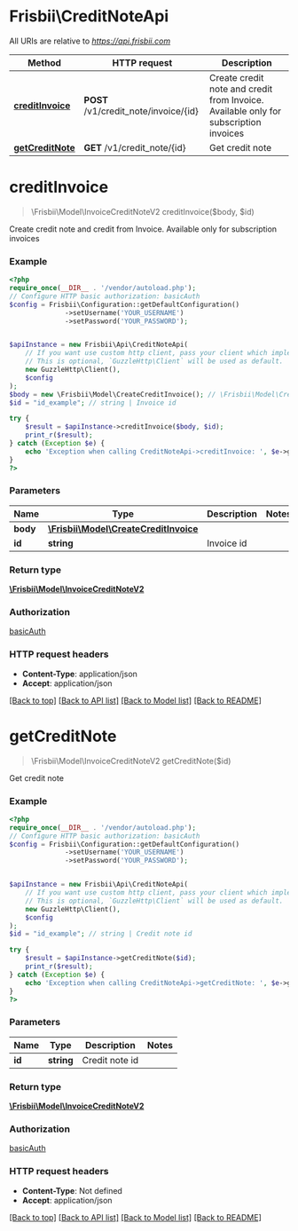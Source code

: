 # Frisbii\CreditNoteApi

All URIs are relative to *https://api.frisbii.com*

Method | HTTP request | Description
------------- | ------------- | -------------
[**creditInvoice**](CreditNoteApi.md#creditinvoice) | **POST** /v1/credit_note/invoice/{id} | Create credit note and credit from Invoice. Available only for subscription invoices
[**getCreditNote**](CreditNoteApi.md#getcreditnote) | **GET** /v1/credit_note/{id} | Get credit note

# **creditInvoice**
> \Frisbii\Model\InvoiceCreditNoteV2 creditInvoice($body, $id)

Create credit note and credit from Invoice. Available only for subscription invoices

### Example
```php
<?php
require_once(__DIR__ . '/vendor/autoload.php');
// Configure HTTP basic authorization: basicAuth
$config = Frisbii\Configuration::getDefaultConfiguration()
              ->setUsername('YOUR_USERNAME')
              ->setPassword('YOUR_PASSWORD');


$apiInstance = new Frisbii\Api\CreditNoteApi(
    // If you want use custom http client, pass your client which implements `GuzzleHttp\ClientInterface`.
    // This is optional, `GuzzleHttp\Client` will be used as default.
    new GuzzleHttp\Client(),
    $config
);
$body = new \Frisbii\Model\CreateCreditInvoice(); // \Frisbii\Model\CreateCreditInvoice | 
$id = "id_example"; // string | Invoice id

try {
    $result = $apiInstance->creditInvoice($body, $id);
    print_r($result);
} catch (Exception $e) {
    echo 'Exception when calling CreditNoteApi->creditInvoice: ', $e->getMessage(), PHP_EOL;
}
?>
```

### Parameters

Name | Type | Description  | Notes
------------- | ------------- | ------------- | -------------
 **body** | [**\Frisbii\Model\CreateCreditInvoice**](../Model/CreateCreditInvoice.md)|  |
 **id** | **string**| Invoice id |

### Return type

[**\Frisbii\Model\InvoiceCreditNoteV2**](../Model/InvoiceCreditNoteV2.md)

### Authorization

[basicAuth](../../README.md#basicAuth)

### HTTP request headers

 - **Content-Type**: application/json
 - **Accept**: application/json

[[Back to top]](#) [[Back to API list]](../../README.md#documentation-for-api-endpoints) [[Back to Model list]](../../README.md#documentation-for-models) [[Back to README]](../../README.md)

# **getCreditNote**
> \Frisbii\Model\InvoiceCreditNoteV2 getCreditNote($id)

Get credit note

### Example
```php
<?php
require_once(__DIR__ . '/vendor/autoload.php');
// Configure HTTP basic authorization: basicAuth
$config = Frisbii\Configuration::getDefaultConfiguration()
              ->setUsername('YOUR_USERNAME')
              ->setPassword('YOUR_PASSWORD');


$apiInstance = new Frisbii\Api\CreditNoteApi(
    // If you want use custom http client, pass your client which implements `GuzzleHttp\ClientInterface`.
    // This is optional, `GuzzleHttp\Client` will be used as default.
    new GuzzleHttp\Client(),
    $config
);
$id = "id_example"; // string | Credit note id

try {
    $result = $apiInstance->getCreditNote($id);
    print_r($result);
} catch (Exception $e) {
    echo 'Exception when calling CreditNoteApi->getCreditNote: ', $e->getMessage(), PHP_EOL;
}
?>
```

### Parameters

Name | Type | Description  | Notes
------------- | ------------- | ------------- | -------------
 **id** | **string**| Credit note id |

### Return type

[**\Frisbii\Model\InvoiceCreditNoteV2**](../Model/InvoiceCreditNoteV2.md)

### Authorization

[basicAuth](../../README.md#basicAuth)

### HTTP request headers

 - **Content-Type**: Not defined
 - **Accept**: application/json

[[Back to top]](#) [[Back to API list]](../../README.md#documentation-for-api-endpoints) [[Back to Model list]](../../README.md#documentation-for-models) [[Back to README]](../../README.md)

